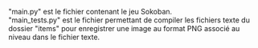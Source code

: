 "main.py" est le fichier contenant le jeu Sokoban. \
"main_tests.py" est le fichier permettant de compiler les fichiers texte du dossier "items" pour enregistrer une image au format PNG associé au niveau dans le fichier texte.
